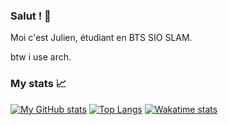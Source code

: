 ### Salut ! 👋

Moi c'est Julien, étudiant en BTS SIO SLAM.

btw i use arch.

### My stats :chart_with_upwards_trend:

[![My GitHub stats](https://github-readme-stats.vercel.app/api?username=juliendechaud&show_icons=true&theme=tokyonight)](https://github.com/juliendechaud/juliendechaud)
[![Top Langs](https://github-readme-stats.vercel.app/api/top-langs/?username=juliendechaud&layout=compact)](https://github.com/juliendechaud/juliendechaud)
[![Wakatime stats](https://github-readme-stats.vercel.app/api/wakatime?username=juliendechaud&layout=compact)](https://wakatime.com/@juliendechaud)
